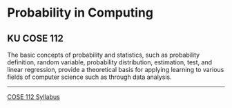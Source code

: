 # Probability in Computing

## KU COSE 112
The basic concepts of probability and statistics, such as probability definition, random variable, probability distribution, estimation, test, and linear regression, provide a theoretical basis for applying learning to various fields of computer science such as through data analysis.

* * *
[COSE 112 Syllabus]()